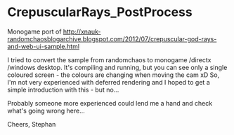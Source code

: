 # CrepuscularRays_PostProcess
Monogame port of http://xnauk-randomchaosblogarchive.blogspot.com/2012/07/crepuscular-god-rays-and-web-ui-sample.html

I tried to convert the sample from randomchaos to monogame /directx /windows desktop.
It's compiling and running, but you can see only a single coloured screen - the colours are changing when moving the cam xD
So, I'm not very experienced with deferred rendering and I hoped to get a simple introduction with this - but no...

Probably someone more experienced could lend me a hand and check what's going wrong here...

Cheers, Stephan
